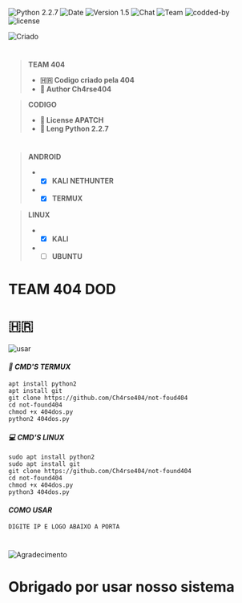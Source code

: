 ![[Python 2.2.7](https://github.com/Ch4rse404)](http://img.shields.io/badge/python-2.2.7-red.svg)
![[Date](https://github.com/Ch4rse404)](http://img.shields.io/badge/date-21/05/2022-orange.svg)
![[Version 1.5](https://github.com/Ch4rse404)](http://img.shields.io/badge/version-v1.0-blue.svg)
![[Chat](https://github.com/Ch4rse404)](http://img.shields.io/badge/Chat-Igreja_Da_Misoginia-red.svg)
![[Team](https://github.com/Ch4rse404)](http://img.shields.io/badge/Team-404-green.svg)
![[codded-by](https://github.com/Ch4rse404)](http://img.shields.io/badge/Codded-Ch4rse404.svg)
![[license](https://github.com/Ch4rse404)](http://img.shields.io/badge/License-APATCHE-blue.svg)

![[Criado](https://github.com/Ch4rse404)](http://img.shields.io/badge/Criado_Pela_Team_404_The_Hell-blue.svg)

#
> **TEAM 404**
> - **🇭🇷 Codigo criado pela 404**
> - **🔰 Author Ch4rse404**  

> **CODIGO**
> - **📜 License APATCH**
> - **📝 Leng Python 2.2.7**
#
> **ANDROID**
> - - [x] **KALI NETHUNTER**
> - - [x] **TERMUX**  

> **LINUX**
> - - [x] **KALI**
> - - [ ] **UBUNTU**
#
# TEAM 404 DOD

# 🇭🇷

![[usar](https://github.com/Ch4rse404)](http://img.shields.io/badge/usar-como_usar_o_ddos404-orange.svg)

#### *📲 CMD'S TERMUX*  
```
apt install python2
apt install git
git clone https://github.com/Ch4rse404/not-foud404
cd not-found404
chmod +x 404dos.py
python2 404dos.py
```

#### *💻 CMD'S LINUX*
```
sudo apt install python2
sudo apt install git
git clone https://github.com/Ch4rse404/not-found404
cd not-found404
chmod +x 404dos.py
python3 404dos.py
```
#### *COMO USAR*
```
DIGITE IP E LOGO ABAIXO A PORTA 
```
#

![[Agradecimento](https://github.com/Ch4rse404)](http://img.shields.io/badge/ate_a_próxima-green.svg)


# Obrigado por usar nosso sistema
